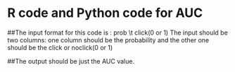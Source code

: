 
R code and Python code for AUC
========

##The input format for this code is : prob \t click(0 or 1)
The input should be two columns: one column should be the probability and the other one should be the click or noclick(0 or 1)

##The output should be just the AUC value.
